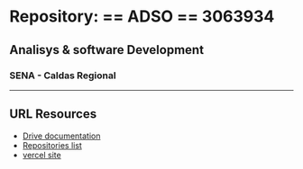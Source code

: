 # Repository: == ADSO == 3063934
## Analisys &amp;  software Development
### SENA - Caldas Regional
---
## URL Resources
- [Drive documentation](https://drive.google.com/drive/folders/1cUEOsM44rpspMfyWvY_YlnXlIm9uffej?usp=share_link)
- [Repositories list](https://docs.google.com/spreadsheets/d/1M3B-qwrJN2wbeZmIBoA3r0hnP8yy4CKf2euV1oF61os/edit?usp=sharing)
- [vercel site]()
